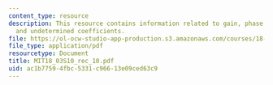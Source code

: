 ```yaml
---
content_type: resource
description: This resource contains information related to gain, phase lag, resonance
  and undetermined coefficients.
file: https://ol-ocw-studio-app-production.s3.amazonaws.com/courses/18-03-differential-equations-spring-2010/ac1b77594fbc5331c96613e09ced63c9_MIT18_03S10_rec_10.pdf
file_type: application/pdf
resourcetype: Document
title: MIT18_03S10_rec_10.pdf
uid: ac1b7759-4fbc-5331-c966-13e09ced63c9
---
```

